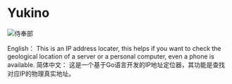 # Yukino
![侍奉部](https://user-images.githubusercontent.com/69574926/113707387-68e55e80-9712-11eb-804f-070029de2bfe.png)

English：
This is an IP address locater, this helps if you want to check the geological location of a server or a personal computer, even a phone is available.
简体中文：
这是一个基于Go语言开发的IP地址定位器，其功能是查找对应IP的物理真实地址。

